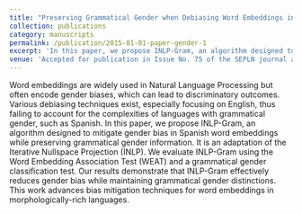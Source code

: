 ```yaml
---
title: "Preserving Grammatical Gender when Debiasing Word Embeddings in Spanish"
collection: publications
category: manuscripts
permalink: /publication/2015-01-01-paper-gender-1
excerpt: 'In this paper, we propose INLP-Gram, an algorithm designed to mitigate gender bias in Spanish word embeddings while preserving grammatical gender information. It is an adaptation of the Iterative Nullspace Projection (INLP).'
venue: 'Accepted for publication in Issue No. 75 of the SEPLN journal and for presentation at the XLI International SEPLN Conference, 2025.'
---
```

Word embeddings are widely used in Natural Language Processing but often encode gender biases, which can lead to discriminatory outcomes. Various debiasing techniques exist, especially focusing on English, thus failing to account for the complexities of languages with grammatical gender, such as Spanish. In this paper, we propose INLP-Gram, an algorithm designed to mitigate gender bias in Spanish word embeddings while preserving grammatical gender information. It is an adaptation of the Iterative Nullspace Projection (INLP). We evaluate INLP-Gram using the Word Embedding Association Test (WEAT) and a grammatical gender classification test. Our results demonstrate that INLP-Gram effectively reduces gender bias while maintaining grammatical gender distinctions. This work advances bias mitigation techniques for word embeddings in morphologically-rich languages.

